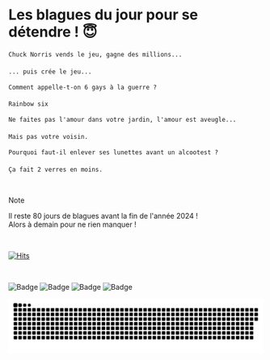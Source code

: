 
<h1>Les blagues du jour pour se détendre ! 😇</h1>

```diff
Chuck Norris vends le jeu, gagne des millions...

... puis crée le jeu...
```

```diff
Comment appelle-t-on 6 gays à la guerre ?

Rainbow six
```

```diff
Ne faites pas l'amour dans votre jardin, l'amour est aveugle...

Mais pas votre voisin.
```

```diff
Pourquoi faut-il enlever ses lunettes avant un alcootest ?

Ça fait 2 verres en moins.
```

<br/>

> [!NOTE]
> Il reste 80 jours de blagues avant la fin de l'année 2024 ! <br/>
> Alors à demain pour ne rien manquer !

<br/>


[![Hits](https://hits.seeyoufarm.com/api/count/incr/badge.svg?url=https%3A%2F%2Fgithub.com%2FClems02%2Fhit-counter&count_bg=%23003E80&title_bg=%235C9FE1&icon=powershell.svg&icon_color=%23FFFFFF&title=Visite&edge_flat=false)](https://hits.seeyoufarm.com)


<br/>


![Badge](https://img.shields.io/badge/Last%20updated%20on-white?style=for-the-badge&logo=clockify)   ![Badge](https://img.shields.io/badge/13/10-white?style=for-the-badge) ![Badge](https://img.shields.io/badge/at-white?style=for-the-badge) ![Badge](https://img.shields.io/badge/03:04-white?style=for-the-badge)


<p align="center">
 <img width="1000" src="assets/github-snake.svg" alt="snake"/>
</p>
